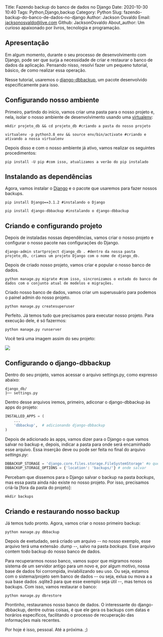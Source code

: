 Title: Fazendo backup do banco de dados no Django
Date: 2020-10-30 10:40
Tags: Python,Django,backup
Category: Python
Slug: fazendo-backup-do-banco-de-dados-no-django
Author: Jackson Osvaldo
Email:  jacksonosvaldo@live.com
Github: JacksonOsvaldo
About_author: Um curioso apaixonado por livros, tecnologia e programação.

## Apresentação

Em algum momento, durante o seu processo de desenvolvimento com Django, pode ser que surja a necessidade de criar e restaurar o banco de dados da aplicação. Pensando nisso, resolvi fazer um pequeno tutorial, básico, de como realizar essa operação.

Nesse tutorial, usaremos o [django-dbbackup](https://github.com/django-dbbackup/django-dbbackup), um pacote desenvolvido especificamente para isso.

## Configurando nosso ambiente

Primeiro, partindo do início, vamos criar uma pasta para o nosso projeto e, nela, isolar o nosso ambiente de desenvolvimento usando uma [virtualenv](https://virtualenv.pypa.io/en/latest/index.html):

```shell
mkdir projeto_db && cd projeto_db #criando a pasta do nosso projeto

virtualenv -p python3.8 env && source env/bin/activate #criando e ativando a nossa virtualenv
```

Depois disso e com o nosso ambiente já ativo, vamos realizar os seguintes procedimentos:

```shell
pip install -U pip #com isso, atualizamos a verão do pip instalado
```

## Instalando as dependências

Agora, vamos instalar o [Django](https://www.djangoproject.com/) e o pacote que usaremos para fazer nossos backups.

```shell
pip install Django==3.1.2 #instalando o Django

pip install django-dbbackup #instalando o django-dbbackup
```

## Criando e configurando projeto

Depois de instaladas nossas dependências, vamos criar o nosso projeto e configurar o nosso pacote nas configurações do Django.

```shell
django-admin startproject django_db . #dentro da nossa pasta projeto_db, criamos um projeto Django com o nome de django_db.
```

Depois de criado nosso projeto, vamos criar e popular o nosso banco de dados.

```shell
python manage.py migrate #com isso, sincronizamos o estado do banco de dados com o conjunto atual de modelos e migrações.
```

Criado nosso banco de dados, vamos criar um superusuário para podemos o painel admin do nosso projeto.

```shell
python manage.py createsuperuser
```

Perfeito. Já temos tudo que precisamos para executar nosso projeto. Para execução dele, é só fazermos:

```shell
python manage.py runserver
```

Você terá uma imagem assim do seu projeto:

![](https://jacksonosvaldo.github.io/img/django_db.png)

## Configurando o django-dbbackup

Dentro do seu projeto, vamos acessar o arquivo settings.py, como expresso abaixo:

```shell
django_db/
├── settings.py
```

Dentro desse arquivos iremos, primeiro, adiconar o django-dbbackup às apps do projeto:

```python
INSTALLED_APPS = (
    ...
    'dbbackup',  # adicionando django-dbbackup
)
```

Depois de adicionado às apps, vamos dizer para o Django o que vamos salvar no backup e, depois, indicar a pasta para onde será encaminhado esse arquivo. Essa inserção deve ou pode ser feita no final do arquivo _settings.py_:

```python
DBBACKUP_STORAGE = 'django.core.files.storage.FileSystemStorage' #o que salvar
DBBACKUP_STORAGE_OPTIONS = {'location': 'backups/'} # onde salvar
```

Percebam que dissemos para o Django salvar o backup na pasta _backups_, mas essa pasta ainda não existe no nosso projeto. Por isso, precisamos criá-la [fora da pasta do projeto]:

```shell
mkdir backups
```

## Criando e restaurando nosso backup

Já temos tudo pronto. Agora, vamos criar o nosso primeiro backup:

```shell
python manage.py dbbackup
```

Depois de exetudado, será criado um arquivo -- no nosso exemplo, esse arquivo terá uma extensão .dump --, salvo na pasta _backups_. Esse arquivo contem todo backup do nosso banco de dados.

Para recuperarmos nosso banco, vamos supor que migramos nosso sistema de um servidor antigo para um novo e, por algum motivo, nossa base de dados foi corrompida, inviabilizando seu uso. Ou seja, estamos com o sistema/projeto sem banco de dados -- ou seja, exlua ou mova a a sua base dados .sqlite3 para que esse exemplo seja útil --, mas temos os backups. Com isso, vamos restaurar o banco:

```shell
python manage.py dbrestore
```

Prontinho, restauramos nosso banco de dados. O interessante do django-dbbackup, dentre outras coisas, é que ele gera os backups com datas e horários específicos, facilitando o processo de recuperação das informações mais recentes.

Por hoje é isso, pessoal. Até a próxima. ;) 
